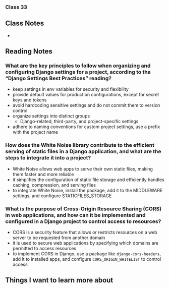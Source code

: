 ### Class 33


## Class Notes

-

## Reading Notes

### What are the key principles to follow when organizing and configuring Django settings for a project, according to the “Django Settings Best Practices” reading?

- keep settings in env variables for security and flexibility
- provide default values for production configurations, except for secret keys and tokens
- avoid hardcoding sensitive settings and do not commit them to version control
- organize settings into distinct groups
  - Django-related, third-party, and project-specific settings
- adhere to naming conventions for custom project settings, use a prefix with the project name

### How does the White Noise library contribute to the efficient serving of static files in a Django application, and what are the steps to integrate it into a project?

- White Noise allows web apps to serve their own static files, making them faster and more reliable
- it simplifies the configuration of static file storage and efficiently handles caching, compression, and serving files
- to integrate White Noise, install the package, add it to the MIDDLEWARE settings, and configure STATICFILES_STORAGE

### What is the purpose of Cross-Origin Resource Sharing (CORS) in web applications, and how can it be implemented and configured in a Django project to control access to resources?

- CORS is a security feature that allows or restricts resources on a web server to be requested from another domain
- it is used to secure web applications by specifying which domains are permitted to access resources
- to implement CORS in Django, use a package like `django-cors-headers`, add it to installed apps, and configure `CORS_ORIGIN_WHITELIST` to control access

## Things I want to learn more about
